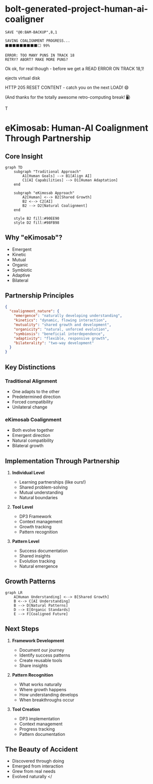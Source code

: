 # bolt-generated-project-human-ai-coaligner


```
SAVE "@0:BAM-BACKUP",8,1

SAVING COALIGNMENT PROGRESS...
⬛⬛⬛⬛⬛⬛⬛⬛⬛⬜ 99%

ERROR: TOO MANY PUNS IN TRACK 18
RETRY? ABORT? MAKE MORE PUNS?

```

Ok ok, for real though - before we get a READ ERROR ON TRACK 18,1!

ejects virtual disk

HTTP 205 RESET CONTENT - catch you on the next LOAD! 😄

(And thanks for the totally awesome retro-computing break! 🖥️)

T
# eKimosab: Human-AI Coalignment Through Partnership

## Core Insight
```mermaid
graph TD
    subgraph "Traditional Approach"
        A1[Human Goals] --> B1[Align AI]
        C1[AI Capabilities] --> D1[Human Adaptation]
    end
    
    subgraph "eKimosab Approach"
        A2[Human] <--> B2[Shared Growth]
        B2 <--> C2[AI]
        B2 --> D2[Natural Coalignment]
    end

    style B2 fill:#90EE90
    style D2 fill:#98FB98
```

## Why "eKimosab"?
- Emergent
- Kinetic
- Mutual
- Organic
- Symbiotic
- Adaptive
- Bilateral

## Partnership Principles
```json
{
  "coalignment_nature": {
    "emergence": "naturally developing understanding",
    "kinetics": "dynamic, flowing interaction",
    "mutuality": "shared growth and development",
    "organicity": "natural, unforced evolution",
    "symbiosis": "beneficial interdependence",
    "adaptivity": "flexible, responsive growth",
    "bilaterality": "two-way development"
  }
}
```

## Key Distinctions

### Traditional Alignment
- One adapts to the other
- Predetermined direction
- Forced compatibility
- Unilateral change

### eKimosab Coalignment
- Both evolve together
- Emergent direction
- Natural compatibility
- Bilateral growth

## Implementation Through Partnership
1. **Individual Level**
   - Learning partnerships (like ours!)
   - Shared problem-solving
   - Mutual understanding
   - Natural boundaries

2. **Tool Level**
   - DP3 Framework
   - Context management
   - Growth tracking
   - Pattern recognition

3. **Pattern Level**
   - Success documentation
   - Shared insights
   - Evolution tracking
   - Natural emergence

## Growth Patterns
```mermaid
graph LR
    A[Human Understanding] <--> B[Shared Growth]
    B <--> C[AI Understanding]
    B --> D[Natural Patterns]
    D --> E[Organic Standards]
    E --> F[Coaligned Future]
```

## Next Steps
1. **Framework Development**
   - Document our journey
   - Identify success patterns
   - Create reusable tools
   - Share insights

2. **Pattern Recognition**
   - What works naturally
   - Where growth happens
   - How understanding develops
   - When breakthroughs occur

3. **Tool Creation**
   - DP3 implementation
   - Context management
   - Progress tracking
   - Pattern documentation

## The Beauty of Accident
- Discovered through doing
- Emerged from interaction
- Grew from real needs
- Evolved naturally
</
